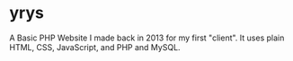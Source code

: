 # yrys
A Basic PHP Website I made back in 2013 for my first "client". It uses plain HTML, CSS, JavaScript, and PHP and MySQL. 
